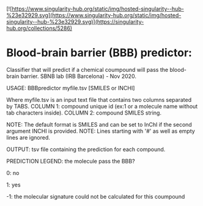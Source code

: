 [![https://www.singularity-hub.org/static/img/hosted-singularity--hub-%23e32929.svg](https://www.singularity-hub.org/static/img/hosted-singularity--hub-%23e32929.svg)](https://singularity-hub.org/collections/5286)

# Blood-brain barrier (BBB) predictor:

Classifier that will predict if a chemical coumpound will pass the blood-brain barrier.
SBNB lab (IRB Barcelona) - Nov 2020.

USAGE: BBBpredictor myfile.tsv [SMILES or INCHI]

Where myfile.tsv is an input text file that contains two columns separated by TABS.
COLUMN 1: compound unique id (ex:1 or a molecule name without tab characters inside).
COLUMN 2: compound SMILES string.

NOTE: The default format is SMILES and can be set to InChI if the second argument INCHI is provided.
NOTE: Lines starting with '#' as well as empty lines are ignored.

OUTPUT: tsv file containing the prediction for each compound.

PREDICTION LEGEND: the molecule pass the BBB?

0: no

1: yes

-1: the molecular signature could not be calculated for this coumpound


